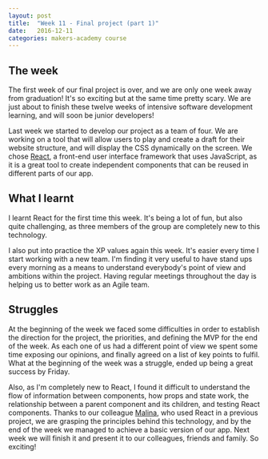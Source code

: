 ```yaml
---
layout: post
title:  "Week 11 - Final project (part 1)"
date:   2016-12-11
categories: makers-academy course
---
```


## The week

The first week of our final project is over, and we are only one week away from graduation! It's so exciting but at the same time pretty scary. We are just about to finish these twelve weeks of intensive software development learning, and will soon be junior developers!

Last week we started to develop our project as a team of four. We are working on a tool that will allow users to play and create a draft for their website structure, and will display the CSS dynamically on the screen. We chose [React](https://facebook.github.io/react/), a front-end user interface framework that uses JavaScript, as it is a great tool to create independent components that can be reused in different parts of our app.

## What I learnt

I learnt React for the first time this week. It's being a lot of fun, but also quite challenging, as three members of the group are completely new to this technology.

I also put into practice the XP values again this week. It's easier every time I start working with a new team. I'm finding it very useful to have stand ups every morning as a means to understand everybody's point of view and ambitions within the project. Having regular meetings throughout the day is helping us to better work as an Agile team.

## Struggles

At the beginning of the week we faced some difficulties in order to establish the direction for the project, the priorities, and defining the MVP for the end of the week. As each one of us had a different point of view we spent some time exposing our opinions, and finally agreed on a list of key points to fulfil. What at the beginning of the week was a struggle, ended up being a great success by Friday.

Also, as I'm completely new to React, I found it difficult to understand the flow of information between components, how props and state work, the relationship between a parent component and its children, and testing React components. Thanks to our colleague [Malina](https://medium.com/@malinnaleach), who used React in a previous project, we are grasping the principles behind this technology, and by the end of the week we managed to achieve a basic version of our app. Next week we will finish it and present it to our colleagues, friends and family. So exciting!
